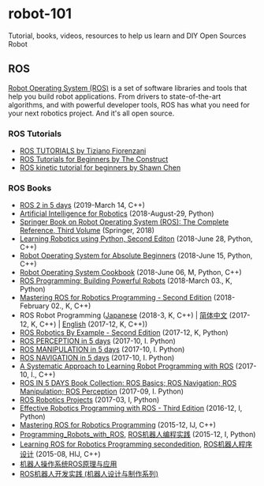 # robot-101
Tutorial, books, videos, resources to help us learn and DIY Open Sources Robot

## ROS
[Robot Operating System (ROS)](https://www.ros.org/) is a set of software libraries and tools that help you build robot applications. From drivers to state-of-the-art algorithms, and with powerful developer tools, ROS has what you need for your next robotics project. And it's all open source.

### ROS Tutorials
  - [ROS TUTORIALS by Tiziano Fiorenzani](https://www.youtube.com/playlist?list=PLuteWQUGtU9BU0sQIVqRQa24p-pSBCYNv)
  - [ROS Tutorials for Beginners by The Construct](https://www.youtube.com/playlist?list=PLK0b4e05LnzZWg_7QrIQWyvSPX2WN2ncc)
  - [ROS kinetic tutorial for beginners by Shawn Chen](https://www.youtube.com/playlist?list=PLk51HrKSBQ8-jTgD0qgRp1vmQeVSJ5SQC)
  
### ROS Books
- [ROS 2 in 5 days](http://www.theconstructsim.com/ros-in-5-days-book-page/?utm_source=wiki.ros&utm_medium=books&utm_campaign=ros_perception) (2019-March 14, C++)
- [Artificial Intelligence for Robotics](https://www.packtpub.com/hardware-and-creative/artificial-intelligence-robotics?utm_source=rospod/vuejs&utm_medium=referral&utm_campaign=Outreach) (2018-August-29, Python)
- [Springer Book on Robot Operating System (ROS): The Complete Reference, Third Volume](https://www.springer.com/us/book/9783319915890) (Springer, 2018)
- [Learning Robotics using Python, Second Editon](http://a.co/d/8McMJ5t) (2018-June 28, Python, C++)
- [Robot Operating System for Absolute Beginners](http://a.co/1eZG226) (2018-June 15, Python, C++)
- [Robot Operating System Cookbook](https://www.amazon.com/dp/1783987448) (2018-June 06, M, Python, C++)
- [ROS Programming: Building Powerful Robots](https://www.packtpub.com/hardware-and-creative/ros-programming-building-powerful-robots) (2018-March 03., K, Python)
- [Mastering ROS for Robotics Programming - Second Edition](https://www.amazon.com/dp/1788478959) (2018-February 02., K, C++)
- ROS Robot Programming ([Japanese](http://wiki.ros.org/Books/ROS_Robot_Programming_Japanese) (2018-3, K, C++) | [简体中文](http://wiki.ros.org/Books/ROS_Robot_Programming_Chinese) (2017-12, K, C++) | [English](http://wiki.ros.org/Books/ROS_Robot_Programming_English) (2017-12, K, C++))
- [ROS Robotics By Example - Second Edition](https://www.packtpub.com/hardware-and-creative/ros-robotics-example-second-edition) (2017-12, K, Python)
- [ROS PERCEPTION in 5 days](http://www.theconstructsim.com/ros-in-5-days-book-page/?utm_source=wiki.ros&utm_medium=books&utm_campaign=ros_perception) (2017-10, I. Python)
- [ROS MANIPULATION in 5 days](http://www.theconstructsim.com/ros-in-5-days-book-page/?utm_source=wiki.ros&utm_medium=books&utm_campaign=ros_manipulation) (2017-10, I. Python)
- [ROS NAVIGATION in 5 days](http://www.theconstructsim.com/ros-in-5-days-book-page/?utm_source=wiki.ros&utm_medium=books&utm_campaign=ros_navigation) (2017-10, I. Python)
- [A Systematic Approach to Learning Robot Programming with ROS](https://www.amazon.com/Systematic-Approach-Learning-Robot-Programming/dp/1498777821) (2017-10, I., C++)
- [ROS IN 5 DAYS Book Collection: ROS Basics; ROS Navigation; ROS Manipulation; ROS Perception](http://www.theconstructsim.com/ros-in-5-days-book-page/?utm_source=wiki.ros&utm_medium=books&utm_campaign=book_collection) (2017-09, I. Python)
- [ROS Robotics Projects](http://wiki.ros.org/ROS_Robotics_Projects) (2017-03, I, Python)
- [Effective Robotics Programming with ROS - Third Edition](http://wiki.ros.org/Effective_Robotics_Programming_with_ROS-Third_Edition) (2016-12, I, Python)
- [Mastering ROS for Robotics Programming](http://wiki.ros.org/Books/MasteringROSforRoboticsProgramming) (2015-12, IJ, C++)
- [Programming_Robots_with_ROS](http://wiki.ros.org/Books/Programming_Robots_with_ROS), [ROS机器人编程实践](https://www.amazon.cn/dp/B0796TG6X2) (2015-12, I, Python)
- [Learning ROS for Robotics Programming secondedition](http://wiki.ros.org/Books/LearningROSforRoboticsProgramming_second_edition), [ROS机器人程序设计](https://www.amazon.cn/dp/B06WRNJ6ST) (2015-08, HIJ, C++)
- [机器人操作系统ROS原理与应用](https://www.amazon.cn/dp/B072R62XWL)
- [ROS机器人开发实践 (机器人设计与制作系列)](https://www.amazon.cn/dp/B07PDLSBSQ)

